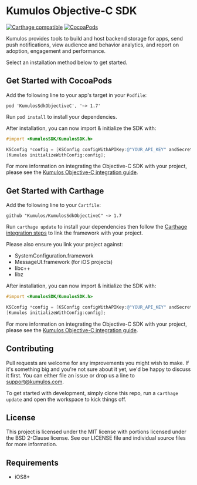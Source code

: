 # Kumulos Objective-C SDK

[![Carthage compatible](https://img.shields.io/badge/Carthage-compatible-4BC51D.svg?style=flat)](https://github.com/Carthage/Carthage)
[![CocoaPods](https://img.shields.io/cocoapods/v/KumulosSdkObjectiveC.svg)](https://cocoapods.org/pods/KumulosSdkObjectiveC)

Kumulos provides tools to build and host backend storage for apps, send push notifications, view audience and behavior analytics, and report on adoption, engagement and performance.

Select an installation method below to get started.

## Get Started with CocoaPods

Add the following line to your app's target in your `Podfile`:

```
pod 'KumulosSdkObjectiveC', '~> 1.7'
```

Run `pod install` to install your dependencies.

After installation, you can now import & initialize the SDK with:

```objective-c
#import <KumulosSDK/KumulosSDK.h>

KSConfig *config = [KSConfig configWithAPIKey:@"YOUR_API_KEY" andSecretKey:@"YOUR_SECRET_KEY"];
[Kumulos initializeWithConfig:config];
```

For more information on integrating the Objective-C SDK with your project, please see the [Kumulos Objective-C integration guide](https://docs.kumulos.com/integration/ios).

## Get Started with Carthage

Add the following line to your `Cartfile`:

```
github "Kumulos/KumulosSdkObjectiveC" ~> 1.7
```

Run `carthage update` to install your dependencies then follow the [Carthage integration steps](https://github.com/Carthage/Carthage#getting-started) to link the framework with your project.

Please also ensure you link your project against:

- SystemConfiguration.framework
- MessageUI.framework (for iOS projects)
- libc++
- libz

After installation, you can now import & initialize the SDK with:

```objective-c
#import <KumulosSDK/KumulosSDK.h>

KSConfig *config = [KSConfig configWithAPIKey:@"YOUR_API_KEY" andSecretKey:@"YOUR_SECRET_KEY"];
[Kumulos initializeWithConfig:config];
```

For more information on integrating the Objective-C SDK with your project, please see the [Kumulos Objective-C integration guide](https://docs.kumulos.com/integration/ios).

## Contributing

Pull requests are welcome for any improvements you might wish to make. If it's something big and you're not sure about it yet, we'd be happy to discuss it first. You can either file an issue or drop us a line to [support@kumulos.com](mailto:support@kumulos.com).

To get started with development, simply clone this repo, run a `carthage update` and open the workspace to kick things off.

## License

This project is licensed under the MIT license with portions licensed under the BSD 2-Clause license. See our LICENSE file and individual source files for more information.

## Requirements

- iOS8+

